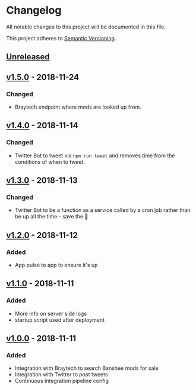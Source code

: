# Changelog
All notable changes to this project will be documented in this file.

This project adheres to [Semantic Versioning](https://semver.org/spec/v2.0.0.html).

## [Unreleased]

## [v1.5.0] - 2018-11-24
### Changed
- Braytech endpoint where mods are looked up from.

## [v1.4.0] - 2018-11-14
### Changed
- Twitter Bot to tweet via `npm run tweet` and removes time from the conditions of when to tweet.

## [v1.3.0] - 2018-11-13
### Changed
- Twitter Bot to be a function as a service called by a cron job rather than be up all the time - save the :evergreen_tree:

## [v1.2.0] - 2018-11-12
### Added
- App pulse to app to ensure it's up

## [v1.1.0] - 2018-11-11
### Added
- More info on server side logs
- startup script used after deployment

## [v1.0.0] - 2018-11-11
### Added
- Integration with Braytech to search Banshee mods for sale
- Integration with Twitter to post tweets
- Continuous Integration pipeline config

[Unreleased]: https://github.com/cujarrett/banshee-44-mods-bot/compare/v1.5.0...master
[v1.5.0]: https://github.com/cujarrett/banshee-44-mods-bot/compare/v1.4.0...v1.5.0
[v1.4.0]: https://github.com/cujarrett/banshee-44-mods-bot/compare/v1.3.0...v1.4.0
[v1.3.0]: https://github.com/cujarrett/banshee-44-mods-bot/compare/v1.2.0...v1.3.0
[v1.2.0]: https://github.com/cujarrett/banshee-44-mods-bot/compare/v1.1.0...v1.2.0
[v1.1.0]: https://github.com/cujarrett/banshee-44-mods-bot/compare/v1.0.0...v1.1.0
[v1.0.0]: https://github.com/cujarrett/banshee-44-mods-bot/releases/tag/v1.0.0
